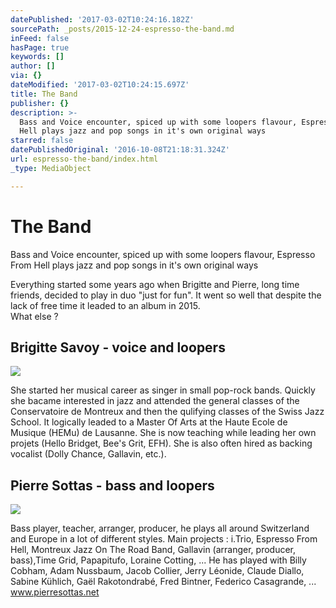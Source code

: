 ```yaml
---
datePublished: '2017-03-02T10:24:16.182Z'
sourcePath: _posts/2015-12-24-espresso-the-band.md
inFeed: false
hasPage: true
keywords: []
author: []
via: {}
dateModified: '2017-03-02T10:24:15.697Z'
title: The Band
publisher: {}
description: >-
  Bass and Voice encounter, spiced up with some loopers flavour, Espresso From
  Hell plays jazz and pop songs in it's own original ways
starred: false
datePublishedOriginal: '2016-10-08T21:18:31.324Z'
url: espresso-the-band/index.html
_type: MediaObject

---
```

# The Band

Bass and Voice encounter, spiced up with some loopers flavour, Espresso From Hell plays jazz and pop songs in it's own original ways

Everything started some years ago when Brigitte and Pierre, long time friends, decided to play in duo "just for fun". It went so well that despite the lack of free time it leaded to an album in 2015\.  
What else ?

## Brigitte Savoy - voice and loopers
![](https://the-grid-user-content.s3-us-west-2.amazonaws.com/69424e6d-f418-4b52-9705-d5da930b1072.jpg)

She started her musical career as singer in small pop-rock bands. Quickly she bacame interested in jazz and attended the general classes of the Conservatoire de Montreux and then the qulifying classes of the Swiss Jazz School. It logically leaded to a Master Of Arts at the Haute Ecole de Musique (HEMu) de Lausanne. She is now teaching while leading her own projets (Hello Bridget, Bee's Grit, EFH). She is also often hired as backing vocalist (Dolly Chance, Gallavin, etc.).

## Pierre Sottas - bass and loopers
![](https://the-grid-user-content.s3-us-west-2.amazonaws.com/0ac8908e-cd92-4de4-bf97-494c51c6498a.jpg)

Bass player, teacher, arranger, producer, he plays all around Switzerland and Europe in a lot of different styles. Main projects : i.Trio, Espresso From Hell, Montreux Jazz On The Road Band, Gallavin (arranger, producer, bass),Time Grid, Papapitufo, Loraine Cotting, ... He has played with Billy Cobham, Adam Nussbaum, Jacob Collier, Jerry Léonide, Claude Diallo, Sabine Kühlich, Gaël Rakotondrabé, Fred Bintner, Federico Casagrande, ...  
www.pierresottas.net